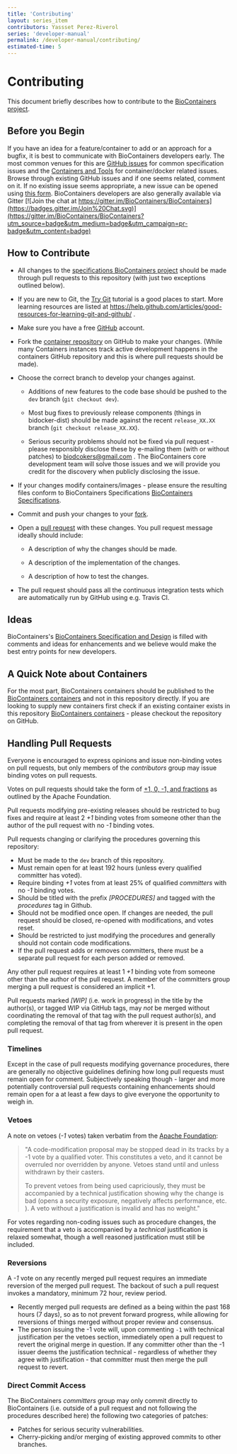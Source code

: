 ```yaml
---
title: 'Contributing'
layout: series_item
contributors: Yassset Perez-Riverol
series: 'developer-manual'
permalink: /developer-manual/contributing/
estimated-time: 5
---
```


# Contributing

This document briefly describes how to contribute to the [BioContainers project](https://github.com/BioContainers/specs).

## Before you Begin

If you have an idea for a feature/container to add or an approach for a bugfix, it is best to communicate with BioContainers developers early. The most
common venues for this are [GitHub issues](https://github.com/BioContainers/specs/issues) for common specification issues and the
[Containers and Tools](https://github.com/BioContainers/containers/issues) for container/docker related issues.
Browse through existing GitHub issues and if one seems related, comment on it. If no existing issue seems appropriate, a new issue can be
opened using [this form](https://github.com/BioContainers/BioContainers/issues/new). BioContainers developers are also generally available via Gitter 
[![Join the chat at https://gitter.im/BioContainers/BioContainers](https://badges.gitter.im/Join%20Chat.svg)](https://gitter.im/BioContainers/BioContainers?utm_source=badge&utm_medium=badge&utm_campaign=pr-badge&utm_content=badge)

## How to Contribute

* All changes to the [specifications BioContainers project](https://github.com/BioContainers/bidocker)
  should be made through pull requests to this repository (with just two
  exceptions outlined below).

* If you are new to Git, the [Try Git](http://try.github.com/) tutorial is a good places to start.
  More learning resources are listed at https://help.github.com/articles/good-resources-for-learning-git-and-github/ .

* Make sure you have a free [GitHub](https://github.com/) account.

* Fork the [container repository](https://github.com/BioContainers/containers) on
  GitHub to make your changes. (While many Containers instances track active development
  happens in the containers GitHub repository and this is where pull requests
  should be made).

* Choose the correct branch to develop your changes against.

  * Additions of new features to the code base should be pushed to the `dev` branch (`git
    checkout dev`).

  * Most bug fixes to previously release components (things in bidocker-dist)
    should be made against the recent `release_XX.XX` branch (`git checkout release_XX.XX`).

  * Serious security problems should not be fixed via pull request - please
    responsibly disclose these by e-mailing them (with or without patches) to
    biodcokers@gmail.com . The BioContainers core development team will solve
    those issues and we will provide you credit for the discovery when publicly
    disclosing the issue.

* If your changes modify containers/images - please ensure the resulting files
  conform to BioContainers Specifications [BioContainers
  Specifications](https://github.com/BioContainers/BioContainers).

* Commit and push your changes to your
  [fork](https://help.github.com/articles/pushing-to-a-remote/).

* Open a [pull
  request](https://help.github.com/articles/creating-a-pull-request/)
  with these changes. You pull request message ideally should include:

    * A description of why the changes should be made.

    * A description of the implementation of the changes.

    * A description of how to test the changes.

* The pull request should pass all the continuous integration tests which are
  automatically run by GitHub using e.g. Travis CI.

## Ideas

BioContainers's [BioContainers Specification and Design](http://github.com/BioContainers/BioContainers/issues) is filled with comments and ideas
for enhancements and we believe would make the best entry points for new developers.

## A Quick Note about Containers

  For the most part, BioContainers containers should be published to the [BioContainers containers](https://github.com/BioContainers/BioContainers) and not in this repository directly.
  If you are looking to supply new containers first check if an existing container exists in this repository [BioContainers containers](https://github.com/BioContainers/BioContainers) -
  please checkout the repository on GitHub.

## Handling Pull Requests

Everyone is encouraged to express opinions and issue non-binding votes on pull
requests, but only members of the *contributors* group may issue binding votes
on pull requests.

Votes on pull requests should take the form of
[+1, 0, -1, and fractions](http://www.apache.org/foundation/voting.html)
as outlined by the Apache Foundation.

Pull requests modifying pre-existing releases should be restricted to bug fixes
and require at least 2 *+1* binding votes from someone other than the author of
the pull request with no *-1* binding votes.

Pull requests changing or clarifying the procedures governing this repository:

- Must be made to the ``dev`` branch of this repository.
- Must remain open for at least 192 hours (unless every qualified committer has
  voted).
- Require binding *+1* votes from at least 25% of qualified *committers* with no
  *-1* binding votes.
- Should be titled with the prefix *[PROCEDURES]* and tagged with
  the *procedures* tag in Github.
- Should not be modified once open. If changes are needed, the pull request
  should be closed, re-opened with modifications, and votes reset.
- Should be restricted to just modifying the procedures and generally should not
  contain code modifications.
- If the pull request adds or removes committers, there must be a separate
  pull request for each person added or removed.

Any other pull request requires at least 1 *+1* binding vote from someone other
than the author of the pull request. A member of the committers group merging a
pull request is considered an implicit +1.

Pull requests marked *[WIP]* (i.e. work in progress) in the title by the
author(s), or tagged WIP via GitHub tags, may *not* be merged without
coordinating the removal of that tag with the pull request author(s), and
completing the removal of that tag from wherever it is present in the open pull
request.

### Timelines

Except in the case of pull requests modifying governance procedures, there are
generally no objective guidelines defining how long pull requests must remain
open for comment. Subjectively speaking though - larger and more potentially
controversial pull requests containing enhancements should remain open for a at
least a few days to give everyone the opportunity to weigh in.

### Vetoes

A note on vetoes (*-1* votes) taken verbatim from the
[Apache Foundation](http://www.apache.org/foundation/voting.html):

>"A code-modification proposal may be stopped dead in its tracks by a -1 vote
by a qualified voter. This constitutes a veto, and it cannot be overruled nor
overridden by anyone. Vetoes stand until and unless withdrawn by their casters.
>
>To prevent vetoes from being used capriciously, they must be accompanied by a
technical justification showing why the change is bad (opens a security
exposure, negatively affects performance, etc. ). A veto without a
justification is invalid and has no weight."

For votes regarding non-coding issues such as procedure changes, the requirement
that a veto is accompanied by a *technical* justification is relaxed somewhat,
though a well reasoned justification must still be included.

### Reversions

A *-1* vote on any recently merged pull request requires an immediate
reversion of the merged pull request. The backout of such a pull request
invokes a mandatory, minimum 72 hour, review period.

- Recently merged pull requests are defined as a being within the past 168 hours (7
  days), so as to not prevent forward progress, while allowing for reversions of
  things merged without proper review and consensus.
- The person issuing the -1 vote will, upon commenting `-1` with technical
  justification per the vetoes section, immediately open a pull request to
  revert the original merge in question. If any committer other than the -1
  issuer deems the justification technical - regardless of whether they agree
  with justification - that committer must then merge the pull request to
  revert.

### Direct Commit Access

The BioContainers *committers* group may only commit directly to BioContainers (i.e.  outside
of a pull request and not following the procedures described here) the
following two categories of patches:

* Patches for serious security vulnerabilities.
* Cherry-picking and/or merging of existing approved commits to other
branches.
